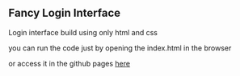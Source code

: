 <h2>Fancy Login Interface</h2>

Login interface build using only html and css

you can run the code just by opening the index.html in the browser

or access it in the github pages [here](https://henrique307.github.io/fancy-login-interface)